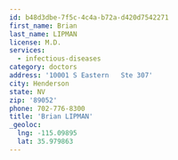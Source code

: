 ```yaml
---
id: b48d3dbe-7f5c-4c4a-b72a-d420d7542271
first_name: Brian
last_name: LIPMAN
license: M.D.
services:
  - infectious-diseases
category: doctors
address: '10001 S Eastern   Ste 307'
city: Henderson
state: NV
zip: '89052'
phone: 702-776-8300
title: 'Brian LIPMAN'
_geoloc:
  lng: -115.09895
  lat: 35.979863
---
```

